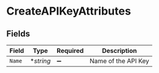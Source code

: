 # CreateAPIKeyAttributes


## Fields

| Field               | Type                | Required            | Description         |
| ------------------- | ------------------- | ------------------- | ------------------- |
| `Name`              | **string*           | :heavy_minus_sign:  | Name of the API Key |